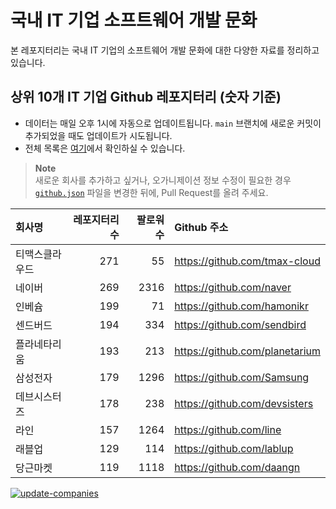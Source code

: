 # 국내 IT 기업 소프트웨어 개발 문화
본 레포지터리는 국내 IT 기업의 소프트웨어 개발 문화에 대한 다양한 자료를 정리하고 있습니다.

## 상위 10개 IT 기업 Github 레포지터리 (숫자 기준)

- 데이터는 매일 오후 1시에 자동으로 업데이트됩니다. `main` 브랜치에 새로운 커밋이 추가되었을 때도 업데이트가 시도됩니다.
- 전체 목록은 [여기](./github.md)에서 확인하실 수 있습니다.

> **Note**<br />
> 새로운 회사를 추가하고 싶거나, 오가니제이션 정보 수정이 필요한 경우 [`github.json`](./github.json) 파일을 변경한 뒤에, Pull Request를 올려 주세요.

<!-- MARKDOWN_TABLE(GITHUB): START -->

| **회사명** | **레포지터리 수** | **팔로워 수** | **Github 주소** |
|:---|---:|---:|:---|
| 티맥스클라우드 | 271 | 55 | https://github.com/tmax-cloud |
| 네이버 | 269 | 2316 | https://github.com/naver |
| 인베슘 | 199 | 71 | https://github.com/hamonikr |
| 센드버드 | 194 | 334 | https://github.com/sendbird |
| 플라네타리움 | 193 | 213 | https://github.com/planetarium |
| 삼성전자 | 179 | 1296 | https://github.com/Samsung |
| 데브시스터즈 | 178 | 238 | https://github.com/devsisters |
| 라인 | 157 | 1264 | https://github.com/line |
| 래블업 | 129 | 114 | https://github.com/lablup |
| 당근마켓 | 119 | 1118 | https://github.com/daangn |

<!-- MARKDOWN_TABLE(GITHUB): END -->

[![update-companies](https://github.com/JunRadish/korea-devculture/actions/workflows/update.yaml/badge.svg?branch=main)](https://github.com/JunRadish/korea-devculture/actions/workflows/update.yaml)
